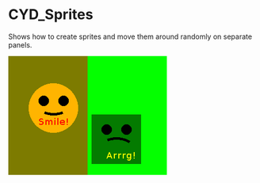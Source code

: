 # CYD_Sprites
Shows how to create sprites and move them around randomly on separate panels.

![img1](images/smiley000.png)



